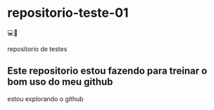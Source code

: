 # repositorio-teste-01

💻🚀

repositorio de testes

## Este repositorio estou fazendo para treinar o bom uso do meu github

estou explorando o github
